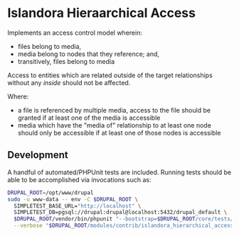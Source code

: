 # Islandora Hieraarchical Access

Implements an access control model wherein:

- files belong to media,
- media belong to nodes that they reference; and,
- transitively, files belong to media

Access to entities which are related outside of the target relationships without any _inside_ should not be affected.

Where:

- a file is referenced by multiple media, access to the file should be granted if at least one of the media is accessible
- media which have the "media of" relationship to at least one node should only be accessible if at least one of those nodes is accessible

## Development

A handful of automated/PHPUnit tests are included. Running tests should be able to be accomplished via invocations such as:

```bash
DRUPAL_ROOT=/opt/www/drupal
sudo -u www-data -- env -C $DRUPAL_ROOT \
  SIMPLETEST_BASE_URL="http://localhost" \
  SIMPLETEST_DB=pgsql://drupal:drupal@localhost:5432/drupal_default \
  $DRUPAL_ROOT/vendor/bin/phpunit "--bootstrap=$DRUPAL_ROOT/core/tests/bootstrap.php" \
  --verbose "$DRUPAL_ROOT/modules/contrib/islandora_hierarchical_access"
```

